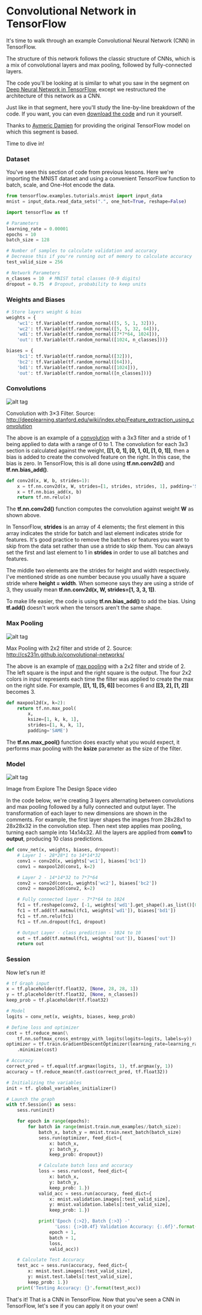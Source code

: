 # Convolutional Network in TensorFlow

It's time to walk through an example Convolutional Neural Network (CNN) in TensorFlow.

The structure of this network follows the classic structure of CNNs, which is a mix of convolutional layers and max pooling, followed by fully-connected layers.

The code you'll be looking at is similar to what you saw in the segment on [Deep Neural Network in TensorFlow](https://classroom.udacity.com/nanodegrees/nd009/parts/c983b707-8f75-4c5e-8567-7134e21e5a65/modules/24611a52-b490-497c-aaba-47db1f4ef3fd/lessons/cb4ae92e-abf2-49c9-afae-e497dd25f3fb/concepts/43664323-f76e-4b3d-8cde-5ad0c8345d1c#), except we restructured the architecture of this network as a CNN.

Just like in that segment, here you'll study the line-by-line breakdown of the code. If you want, you can even [download the code](https://d17h27t6h515a5.cloudfront.net/topher/2017/February/58a61ca1_cnn/cnn.zip) and run it yourself.

Thanks to [Aymeric Damien](https://github.com/aymericdamien/TensorFlow-Examples) for providing the original TensorFlow model on which this segment is based.

Time to dive in!

### Dataset

You've seen this section of code from previous lessons. Here we're importing the MNIST dataset and using a convenient TensorFlow function to batch, scale, and One-Hot encode the data.

```python
from tensorflow.examples.tutorials.mnist import input_data
mnist = input_data.read_data_sets(".", one_hot=True, reshape=False)

import tensorflow as tf

# Parameters
learning_rate = 0.00001
epochs = 10
batch_size = 128

# Number of samples to calculate validation and accuracy
# Decrease this if you're running out of memory to calculate accuracy
test_valid_size = 256

# Network Parameters
n_classes = 10  # MNIST total classes (0-9 digits)
dropout = 0.75  # Dropout, probability to keep units
```

### Weights and Biases

```python
# Store layers weight & bias
weights = {
    'wc1': tf.Variable(tf.random_normal([5, 5, 1, 32])),
    'wc2': tf.Variable(tf.random_normal([5, 5, 32, 64])),
    'wd1': tf.Variable(tf.random_normal([7*7*64, 1024])),
    'out': tf.Variable(tf.random_normal([1024, n_classes]))}

biases = {
    'bc1': tf.Variable(tf.random_normal([32])),
    'bc2': tf.Variable(tf.random_normal([64])),
    'bd1': tf.Variable(tf.random_normal([1024])),
    'out': tf.Variable(tf.random_normal([n_classes]))}
```

### Convolutions

![alt tag](convolution-schematic.gif)

Convolution with 3×3 Filter. Source: http://deeplearning.stanford.edu/wiki/index.php/Feature_extraction_using_convolution

The above is an example of a [convolution](https://en.wikipedia.org/wiki/Convolution) with a 3x3 filter and a stride of 1 being applied to data with a range of 0 to 1. The convolution for each 3x3 section is calculated against the weight, **[[1, 0, 1], [0, 1, 0], [1, 0, 1]]**, then a bias is added to create the convolved feature on the right. In this case, the bias is zero. In TensorFlow, this is all done using **tf.nn.conv2d()** and **tf.nn.bias_add()**.

```python
def conv2d(x, W, b, strides=1):
    x = tf.nn.conv2d(x, W, strides=[1, strides, strides, 1], padding='SAME')
    x = tf.nn.bias_add(x, b)
    return tf.nn.relu(x)
```

The **tf.nn.conv2d()** function computes the convolution against weight **W** as shown above.

In TensorFlow, **strides** is an array of 4 elements; the first element in this array indicates the stride for batch and last element indicates stride for features. It's good practice to remove the batches or features you want to skip from the data set rather than use a stride to skip them. You can always set the first and last element to 1 in **strides** in order to use all batches and features.

The middle two elements are the strides for height and width respectively. I've mentioned stride as one number because you usually have a square stride where **height = width**. When someone says they are using a stride of 3, they usually mean **tf.nn.conv2d(x, W, strides=[1, 3, 3, 1])**.

To make life easier, the code is using **tf.nn.bias_add()** to add the bias. Using **tf.add()** doesn't work when the tensors aren't the same shape.

### Max Pooling

![alt tag](maxpool.jpeg)

Max Pooling with 2x2 filter and stride of 2. Source: http://cs231n.github.io/convolutional-networks/

The above is an example of [max pooling](https://en.wikipedia.org/wiki/Convolutional_neural_network#Pooling_layer) with a 2x2 filter and stride of 2. The left square is the input and the right square is the output. The four 2x2 colors in input represents each time the filter was applied to create the max on the right side. For example, **[[1, 1], [5, 6]]** becomes 6 and **[[3, 2], [1, 2]]** becomes 3.

```python
def maxpool2d(x, k=2):
    return tf.nn.max_pool(
        x,
        ksize=[1, k, k, 1],
        strides=[1, k, k, 1],
        padding='SAME')
```

The **tf.nn.max_pool()** function does exactly what you would expect, it performs max pooling with the **ksize** parameter as the size of the filter.

### Model

![alt tag](archModel.png)

Image from Explore The Design Space video

In the code below, we're creating 3 layers alternating between convolutions and max pooling followed by a fully connected and output layer. The transformation of each layer to new dimensions are shown in the comments. For example, the first layer shapes the images from 28x28x1 to 28x28x32 in the convolution step. Then next step applies max pooling, turning each sample into 14x14x32. All the layers are applied from **conv1** to **output**, producing 10 class predictions.

```python
def conv_net(x, weights, biases, dropout):
    # Layer 1 - 28*28*1 to 14*14*32
    conv1 = conv2d(x, weights['wc1'], biases['bc1'])
    conv1 = maxpool2d(conv1, k=2)

    # Layer 2 - 14*14*32 to 7*7*64
    conv2 = conv2d(conv1, weights['wc2'], biases['bc2'])
    conv2 = maxpool2d(conv2, k=2)

    # Fully connected layer - 7*7*64 to 1024
    fc1 = tf.reshape(conv2, [-1, weights['wd1'].get_shape().as_list()[0]])
    fc1 = tf.add(tf.matmul(fc1, weights['wd1']), biases['bd1'])
    fc1 = tf.nn.relu(fc1)
    fc1 = tf.nn.dropout(fc1, dropout)

    # Output Layer - class prediction - 1024 to 10
    out = tf.add(tf.matmul(fc1, weights['out']), biases['out'])
    return out
```

### Session

Now let's run it!

```python
# tf Graph input
x = tf.placeholder(tf.float32, [None, 28, 28, 1])
y = tf.placeholder(tf.float32, [None, n_classes])
keep_prob = tf.placeholder(tf.float32)

# Model
logits = conv_net(x, weights, biases, keep_prob)

# Define loss and optimizer
cost = tf.reduce_mean(\
    tf.nn.softmax_cross_entropy_with_logits(logits=logits, labels=y))
optimizer = tf.train.GradientDescentOptimizer(learning_rate=learning_rate)\
    .minimize(cost)

# Accuracy
correct_pred = tf.equal(tf.argmax(logits, 1), tf.argmax(y, 1))
accuracy = tf.reduce_mean(tf.cast(correct_pred, tf.float32))

# Initializing the variables
init = tf. global_variables_initializer()

# Launch the graph
with tf.Session() as sess:
    sess.run(init)

    for epoch in range(epochs):
        for batch in range(mnist.train.num_examples//batch_size):
            batch_x, batch_y = mnist.train.next_batch(batch_size)
            sess.run(optimizer, feed_dict={
                x: batch_x,
                y: batch_y,
                keep_prob: dropout})

            # Calculate batch loss and accuracy
            loss = sess.run(cost, feed_dict={
                x: batch_x,
                y: batch_y,
                keep_prob: 1.})
            valid_acc = sess.run(accuracy, feed_dict={
                x: mnist.validation.images[:test_valid_size],
                y: mnist.validation.labels[:test_valid_size],
                keep_prob: 1.})

            print('Epoch {:>2}, Batch {:>3} -'
                  'Loss: {:>10.4f} Validation Accuracy: {:.6f}'.format(
                epoch + 1,
                batch + 1,
                loss,
                valid_acc))

    # Calculate Test Accuracy
    test_acc = sess.run(accuracy, feed_dict={
        x: mnist.test.images[:test_valid_size],
        y: mnist.test.labels[:test_valid_size],
        keep_prob: 1.})
    print('Testing Accuracy: {}'.format(test_acc))
```

That's it! That is a CNN in TensorFlow. Now that you've seen a CNN in TensorFlow, let's see if you can apply it on your own!
